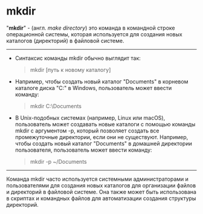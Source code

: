 # mkdir

"**mkdir**" - (англ. *make directory*) это команда в командной строке операционной системы, которая используется для создания новых каталогов (директорий) в файловой системе.

****

* Синтаксис команды mkdir обычно выглядит так:

    > mkdir [путь к новому каталогу]

* Например, чтобы создать новый каталог "Documents" в корневом каталоге диска "C:" в Windows, пользователь может ввести команду:
    > mkdir C:\Documents

* В Unix-подобных системах (например, Linux или macOS), пользователь может создавать новые каталоги с помощью команды mkdir с аргументом -p, который позволяет создать все промежуточные директории, если они не существуют. Например, чтобы создать новый каталог "Documents" в домашней директории пользователя, пользователь может ввести команду:
    > mkdir -p ~/Documents

****

Команда mkdir часто используется системными администраторами и пользователями для создания новых каталогов для организации файлов и директорий в файловой системе. Она также может быть использована в скриптах и командных файлов для автоматизации создания структуры директорий.